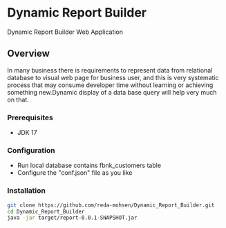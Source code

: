 # Dynamic Report Builder
Dynamic Report Builder Web Application

## Overview
In many business there is requirements to represent data from relational database to visual web page 
for business user, and this is very systematic process that may consume developer time without learning 
or achieving something new.Dynamic display of a data base query will help very much on that.

### Prerequisites
- JDK 17

### Configuration
- Run local database contains fbnk_customers table
- Configure the "conf.json" file as you like

### Installation
   ```bash
   git clone https://github.com/reda-mohsen/Dynamic_Report_Builder.git
   cd Dynamic_Report_Builder
   java -jar target/report-0.0.1-SNAPSHOT.jar
